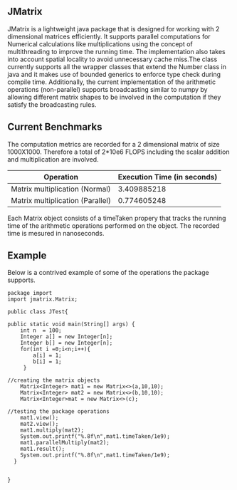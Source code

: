 ## JMatrix

JMatrix is a lightweight java package that is designed for working with 2 dimensional matrices efficiently. It supports parallel computations for Numerical calculations like multiplications using the concept of multithreading to improve the running time. The implementation also takes into account spatial locality to avoid unnecessary cache miss.The class currently supports all the wrapper classes that extend the Number class in java and it makes use of bounded generics to enforce type check during compile time. Additionally, the current implementation of the arithmetic operations (non-parallel) supports broadcasting similar to numpy by allowing different matrix shapes to be involved in the computation if they satisfy the broadcasting rules. 

## Current Benchmarks

The computation metrics are recorded for a 2 dimensional matrix of size 1000X1000. Therefore a total of 2*10e6 FLOPS including the scalar addition and multiplication are involved.

|			Operation			   |	Execution Time (in seconds)	|	
|----------------------------------|--------------------------------|
| Matrix multiplication (Normal)   |			3.409885218 	    |
| Matrix multiplication (Parallel) |  			0.774605248 	    | 

Each Matrix object consists of a timeTaken propery that tracks the running time of the arithmetic operations performed on the object.
The recorded time is mesured in nanoseconds.

## Example

Below is a contrived example of some of the operations the package supports.

```
package import
import jmatrix.Matrix;
	
public class JTest{
	
public static void main(String[] args) {
	int n  = 100;
	Integer a[] = new Integer[n];
	Integer b[] = new Integer[n];	
	for(int i =0;i<n;i++){
		a[i] = 1;
		b[i] = 1;
	 }
			
//creating the matrix objects
	Matrix<Integer> mat1 = new Matrix<>(a,10,10);
	Matrix<Integer> mat2 = new Matrix<>(b,10,10);
	Matrix<Integer>mat = new Matrix<>(c);
			
//testing the package operations
	mat1.view();
	mat2.view();
	mat1.multiply(mat2);
	System.out.printf("%.8f\n",mat1.timeTaken/1e9);
	mat1.parallelMultiply(mat2);
	mat1.result();
	System.out.printf("%.8f\n",mat1.timeTaken/1e9);
  }
		
	
}
```

